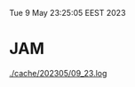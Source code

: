 Tue  9 May 23:25:05 EEST 2023
# JAM
<a href='./cache/202305/09_23.log'>./cache/202305/09_23.log</a>
